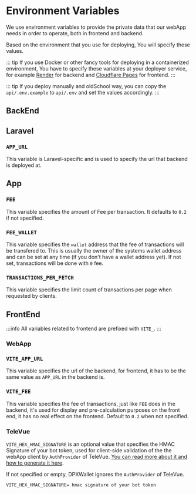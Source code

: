 # Environment Variables

We use environment variables to provide the private data that our webApp needs in order to operate, both in frontend and backend.

Based on the environment that you use for deploying, You will specify these values.

::: tip
If you use Docker or other fancy tools for deploying in a containerized environment, You have to specify these variables at your deployer service, for example [Render](https://render.com) for backend and [Cloudflare Pages](https://pages.cloudflare.com/) for frontend.
:::

::: tip
If you deploy manually and oldSchool way, you can copy the `api/.env.example` to `api/.env` and set the values accordingly.
:::

## BackEnd

## Laravel

### `APP_URL`
This variable is Laravel-specific and is used to specify the url that backend is deployed at.

## App

### `FEE`
This variable specifies the amount of Fee per transaction. It defaults to `0.2` if not specified.

### `FEE_WALLET`
This variable specifies the `wallet` address that the fee of transactions will be transfered to. This is usually the owner of the systems wallet address and can be set at any time (if you don't have a wallet address yet). If not set, transactions will be done with `0` fee.

### `TRANSACTIONS_PER_FETCH`
This variable specifies the limit count of transactions per page when requested by clients.


## FrontEnd
:::info
All variables related to frontend are prefixed with `VITE_`.
:::

### WebApp

### `VITE_APP_URL`
This variable specifies the url of the backend, for frontend, it has to be the same value as `APP_URL` in the backend is.

### `VITE_FEE`
This variable specifies the fee of transactions, just like `FEE` does in the backend, it's used for display and pre-calculation purposes on the front end, it has no real effect on the frontend. Default to `0.2` when not specified.

### TeleVue
`VITE_HEX_HMAC_SIGNATURE` is an optional value that specifies the HMAC Signature of your bot token, used for client-side validation of the the webApp client by `AuthProvider` of TeleVue. [You can read more about it and how to generate it here](https://erfanmola.github.io/TeleVue/?path=/docs/providers-authprovider--docs#hex_hmac_signature).

If not specified or empty, DPXWallet ignores the `AuthProvider` of TeleVue.

```shell
VITE_HEX_HMAC_SIGNATURE= hmac signature of your bot token
```